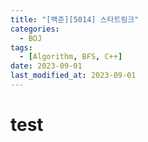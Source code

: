 ```yaml
---
title: "[백준][5014] 스타트링크"
categories:
  - BOJ
tags:
  - [Algorithm, BFS, C++]
date: 2023-09-01
last_modified_at: 2023-09-01
---
```


# test